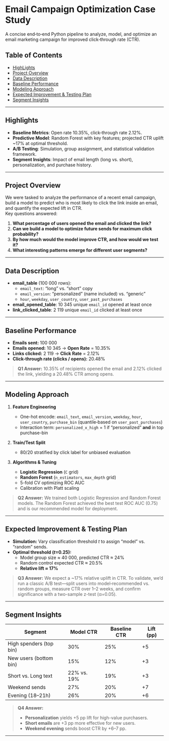 # Email Campaign Optimization Case Study

A concise end‑to‑end Python pipeline to analyze, model, and optimize an email marketing campaign for improved click‑through rate (CTR).

## Table of Contents

- [HighLights](#Highlights)
- [Project Overview](#project-overview)  
- [Data Description](#data-description)  
- [Baseline Performance](#baseline-performance)  
- [Modeling Approach](#modeling-approach)  
- [Expected Improvement & Testing Plan](#expected-improvement--testing-plan)  
- [Segment Insights](#segment-insights)  

---

## Highlights
- **Baseline Metrics**: Open rate 10.35%, click‑through rate 2.12%.  
- **Predictive Model**: Random Forest with key features; projected CTR uplift ~17% at optimal threshold.  
- **A/B Testing**: Simulation, group assignment, and statistical validation framework.  
- **Segment Insights**: Impact of email length (long vs. short), personalization, and purchase history.

---

## Project Overview

We were tasked to analyze the performance of a recent email campaign, build a model to predict who is most likely to click the link inside an email, and quantify the expected lift in CTR.  
Key questions answered:

1. **What percentage of users opened the email and clicked the link?**  
2. **Can we build a model to optimize future sends for maximum click probability?**  
3. **By how much would the model improve CTR, and how would we test it?**  
4. **What interesting patterns emerge for different user segments?**

---

## Data Description

- **email_table** (100 000 rows):  
  - `email_text`: “long” vs. “short” copy  
  - `email_version`: “personalized” (name included) vs. “generic”  
  - `hour`, `weekday`, `user_country`, `user_past_purchases`  
- **email_opened_table**: 10 345 unique `email_id` opened at least once  
- **link_clicked_table**: 2 119 unique `email_id` clicked at least once  

---

## Baseline Performance

- **Emails sent:** 100 000  
- **Emails opened:** 10 345 → **Open Rate** = 10.35%  
- **Links clicked:** 2 119 → **Click Rate** = 2.12%  
- **Click-through rate (clicks / opens):** 20.48%

> **Q1 Answer:** 10.35% of recipients opened the email and 2.12% clicked the link, yielding a 20.48% CTR among opens.

---

## Modeling Approach

1. **Feature Engineering**  
   - One-hot encode: `email_text`, `email_version`, `weekday`, `hour`, `user_country`, `purchase_bin` (quantile‐based on `user_past_purchases`)  
   - Interaction term: `personalized_x_high` = 1 if “personalized” **and** in top purchase-bin  

2. **Train/Test Split**  
   - 80/20 stratified by click label for unbiased evaluation  

3. **Algorithms & Tuning**  
   - **Logistic Regression** (`C` grid)  
   - **Random Forest** (`n_estimators`, `max_depth` grid)  
   - 5-fold CV optimizing ROC AUC  
   - Calibration with Platt scaling  

> **Q2 Answer:** We trained both Logistic Regression and Random Forest models. The Random Forest achieved the best test ROC AUC (0.75) and is our recommended model for deployment.

---

## Expected Improvement & Testing Plan

- **Simulation:** Vary classification threshold _t_ to assign “model” vs. “random” sends.  
- **Optimal threshold (_t_=0.25):**  
  - Model group size ≈ 40 000, predicted CTR ≈ 24%  
  - Random control expected CTR ≈ 20.5%  
  - **Relative lift ≈ 17%**  

> **Q3 Answer:** We expect a ~17% relative uplift in CTR. To validate, we’d run a classic A/B test—split users into model‐recommended vs. random groups, measure CTR over 1–2 weeks, and confirm significance with a two-sample z-test (α=0.05).

---

## Segment Insights

| Segment                 | Model CTR | Baseline CTR | Lift (pp) |
|-------------------------|-----------|--------------|-----------|
| High spenders (top bin) | 30%       | 25%          | +5        |
| New users (bottom bin)  | 15%       | 12%          | +3        |
| Short vs. Long text     | 22% vs. 19% | 19%        | +3        |
| Weekend sends           | 27%       | 20%          | +7        |
| Evening (18–21h)        | 26%       | 20%          | +6        |

> **Q4 Answer:**  
> - **Personalization** yields +5 pp lift for high-value purchasers.  
> - **Short emails** are +3 pp more effective for new users.  
> - **Weekend evening** sends boost CTR by +6–7 pp.

---
